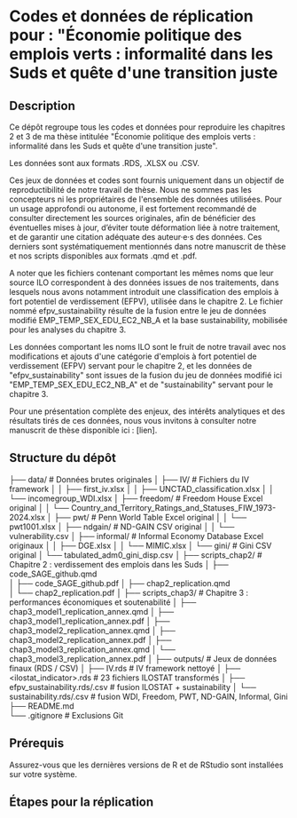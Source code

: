 # Codes et données de réplication pour : "Économie politique des emplois verts : informalité dans les Suds et quête d'une transition juste 
## Description

Ce dépôt regroupe tous les codes et données pour reproduire les chapitres 2 et 3 de ma thèse intitulée "Économie politique des emplois verts : informalité dans les Suds et quête d'une transition juste". 

Les données sont aux formats .RDS, .XLSX ou .CSV. 

Ces jeux de données et codes sont fournis uniquement dans un objectif de reproductibilité de notre travail de thèse. Nous ne sommes pas les concepteurs ni les propriétaires de l'ensemble des données utilisées. Pour un usage approfondi ou autonome, il est fortement recommandé de consulter directement les sources originales, afin de bénéficier des éventuelles mises à jour, d’éviter toute déformation liée à notre traitement, et de garantir une citation adéquate des auteur·e·s des données. Ces derniers sont systématiquement mentionnés dans notre manuscrit de thèse et nos scripts disponibles aux formats .qmd et .pdf.

A noter que les fichiers contenant comportant les mêmes noms que leur source ILO correspondent à des données issues de nos traitements, dans lesquels nous avons notamment introduit une classification des emplois à fort potentiel de verdissement (EFPV), utilisée dans le chapitre 2. Le fichier nommé efpv_sustainability résulte de la fusion entre le jeu de données modifié EMP_TEMP_SEX_EDU_EC2_NB_A et la base sustainability, mobilisée pour les analyses du chapitre 3.

Les données comportant les noms ILO sont le fruit de notre travail avec nos modifications et ajouts d'une catégorie d'emplois à fort potentiel de verdissement (EFPV) servant pour le chapitre 2, et les données de "efpv_sustainability" sont issues de la fusion du jeu de données modifié ici "EMP_TEMP_SEX_EDU_EC2_NB_A" et de "sustainability" servant pour le chapitre 3. 

Pour une présentation complète des enjeux, des intérêts analytiques et des résultats tirés de ces données, nous vous invitons à consulter notre manuscrit de thèse disponible ici : [lien].


## Structure du dépôt

├── data/                      # Données brutes originales
│   ├── IV/                    # Fichiers du IV framework
│   │   ├── first_iv.xlsx
│   │   ├── UNCTAD_classification.xlsx
│   │   └── incomegroup_WDI.xlsx
│   ├── freedom/               # Freedom House Excel original
│   │   └── Country_and_Territory_Ratings_and_Statuses_FIW_1973-2024.xlsx
│   ├── pwt/                   # Penn World Table Excel original
│   │   └── pwt1001.xlsx
│   ├── ndgain/                # ND-GAIN CSV original
│   │   └── vulnerability.csv
│   ├── informal/              # Informal Economy Database Excel originaux
│   │   ├── DGE.xlsx
│   │   └── MIMIC.xlsx
│   └── gini/                  # Gini CSV original
│       └── tabulated_adm0_gini_disp.csv
│
├── scripts_chap2/             # Chapitre 2 : verdissement des emplois dans les Suds
│   ├── code_SAGE_github.qmd   
│   ├── code_SAGE_github.pdf
│   ├── chap2_replication.qmd  
│   └── chap2_replication.pdf
│
├── scripts_chap3/             # Chapitre 3 : performances économiques et soutenabilité
│   ├── chap3_model1_replication_annex.qmd
│   ├── chap3_model1_replication_annex.pdf
│   ├── chap3_model2_replication_annex.qmd
│   ├── chap3_model2_replication_annex.pdf
│   ├── chap3_model3_replication_annex.qmd
│   └── chap3_model3_replication_annex.pdf
│
├── outputs/                   # Jeux de données finaux (RDS / CSV)
│   ├── IV.rds                 # IV framework nettoyé
│   ├── <ilostat_indicator>.rds  # 23 fichiers ILOSTAT transformés
│   ├── efpv_sustainability.rds/.csv  # fusion ILOSTAT + sustainability
│   └── sustainability.rds/.csv      # fusion WDI, Freedom, PWT, ND-GAIN, Informal, Gini
├── README.md                                  
└── .gitignore                 # Exclusions Git

## Prérequis

Assurez-vous que les dernières versions de R et de RStudio sont installées sur votre système.

## Étapes pour la réplication


